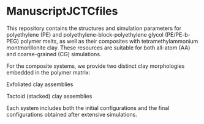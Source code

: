 # ManuscriptJCTCfiles
This repository contains the structures and simulation parameters for polyethylene (PE) and polyethylene-block-polyethylene glycol (PE/PE-b-PEG) polymer melts, as well as their composites with tetramethylammonium montmorillonite clay. These resources are suitable for both all-atom (AA) and coarse-grained (CG) simulations.

For the composite systems, we provide two distinct clay morphologies embedded in the polymer matrix:

Exfoliated clay assemblies

Tactoid (stacked) clay assemblies

Each system includes both the initial configurations and the final configurations obtained after extensive simulations.
